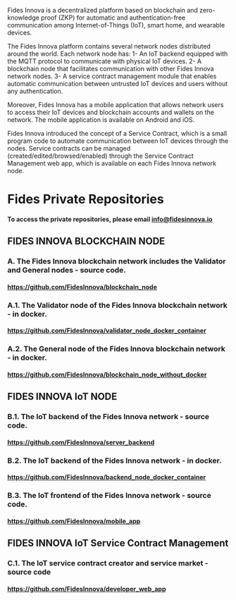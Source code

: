 Fides Innova is a decentralized platform based on blockchain and zero-knowledge proof (ZKP) for automatic and authentication-free communication among Internet-of-Things (IoT), smart home, and wearable devices.

The Fides Innova platform contains several network nodes distributed around the world. Each network node has: 1- An IoT backend equipped with the MQTT protocol to communicate with physical IoT devices. 2- A blockchain node that facilitates communication with other Fides Innova network nodes. 3- A service contract management module that enables automatic communication between untrusted IoT devices and users without any authentication.

Moreover, Fides Innova has a mobile application that allows network users to access their IoT devices and blockchain accounts and wallets on the network. The mobile application is available on Android and iOS.

Fides Innova introduced the concept of a Service Contract, which is a small program code to automate communication between IoT devices through the nodes. Service contracts can be managed (created/edited/browsed/enabled) through the Service Contract Management web app, which is available on each Fides Innova network node.

# Fides Private Repositories 
#### To access the private repositories, please email info@fidesinnova.io


## FIDES INNOVA BLOCKCHAIN NODE
### A. The Fides Innova blockchain network includes the Validator and General nodes - source code.
#### https://github.com/FidesInnova/blockchain_node

### A.1. The Validator node of the Fides Innova blockchain network - in docker. 
#### https://github.com/FidesInnova/validator_node_docker_container

### A.2. The General node of the Fides Innova blockchain network - in docker.
#### https://github.com/FidesInnova/blockchain_node_without_docker


## FIDES INNOVA IoT NODE
### B.1. The IoT backend of the Fides Innova network - source code. 
#### https://github.com/FidesInnova/server_backend

### B.2. The IoT backend of the Fides Innova network - in docker. 
#### https://github.com/FidesInnova/backend_node_docker_container

### B.3. The IoT frontend of the Fides Innova network - source code. 
#### https://github.com/FidesInnova/mobile_app


## FIDES INNOVA IoT Service Contract Management
### C.1. The IoT service contract creator and service market - source code
#### https://github.com/FidesInnova/developer_web_app


